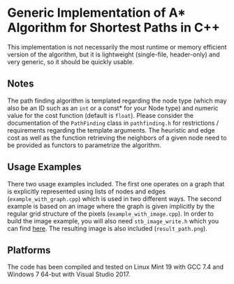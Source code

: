 # Generic Implementation of A* Algorithm for Shortest Paths in C++

This implementation is not necessarily the most runtime or memory efficient version of the algorithm, 
but it is lightweight (single-file, header-only) and very generic, so it should be quickly usable.

## Notes

The path finding algorithm is templated regarding the node type (which may also be an ID such as an 
```int``` or a const* for your Node type) and numeric value for the cost function (default is ```float```). 
Please consider the documentation of the ```PathFinding``` class in ```pathfinding.h``` for 
restrictions / requirements regarding the template arguments.
The heuristic and edge cost as well as the function retrieving the neighbors of a given node need to be 
provided as functors to parametrize the algorithm. 

## Usage Examples
There two usage examples included. The first one operates on a graph that is explicitly represented using 
lists of nodes and edges (```example_with_graph.cpp```) which is used in two different ways.
The second example is based on an image where the graph is given implicitly by the regular grid structure of 
the pixels (```example_with_image.cpp```). In order to build the image example, you will also need 
```stb_image_write.h``` which you can find [here](https://github.com/nothings/stb). 
The resulting image is also included (```result_path.png```). 

## Platforms
The code has been compiled and tested on Linux Mint 19 with GCC 7.4 and Windows 7 64-but with Visual Studio 2017.
